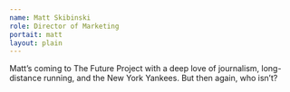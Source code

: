 ```yaml
---
name: Matt Skibinski
role: Director of Marketing
portait: matt
layout: plain
---
```


Matt’s coming to The Future Project with a deep love of journalism, long-distance running, and the New York Yankees. But then again, who isn’t?